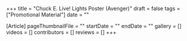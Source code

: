 +++
title = "Chuck E. Live! Lights Poster (Avenger)"
draft = false
tags = ["Promotional Material"]
date = ""

[Article]
pageThumbnailFile = ""
startDate = ""
endDate = ""
gallery = []
videos = []
contributors = []
reviews = []
+++